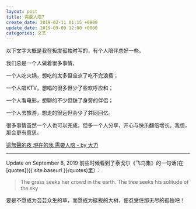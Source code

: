 ```yaml
---
layout: post
title: 需要人陪?
create_date: 2019-02-11 01:15 +0800
update_date: 2019-09-09 12:00 +0800
categories: 文艺
---
```

以下文字大概是我在极度孤独时写的，有个人陪伴总好一些。

<div class="quote">
<p>我们总是一个人做着很多事情，</p>
<p>一个人吃火锅，想吃的太多但全点了吃不完浪费；</p>
<p>一个人唱KTV，想唱的很多但少了些欢呼应和；</p>
<p>一个人看电影，想聊的不少但缺了身旁的伴侣；</p>
<p>一个人去旅游，想走的很远但会少了共同回忆。</p>
<p>很多事情虽然一个人也可以完成，但多一个人分享，开心与快乐翻倍增长。我想，那会更有意思。</p>
</div>

[這無聲的夜 現在的我 需要人陪 - by 大力](https://youtu.be/DahDsnn_Hpc)

---

Update on September 8, 2019
前些时候看到了泰戈尔《飞鸟集》的一句话(在[quotes]({{ site.baseurl }}/quotes)里）：
> The grass seeks her crowd in the earth. The tree seeks his solitude of the sky

要是不愿成为芸芸众生的草，而愿成为挺拔的大树，便忍受住那无尽的孤独吧！
